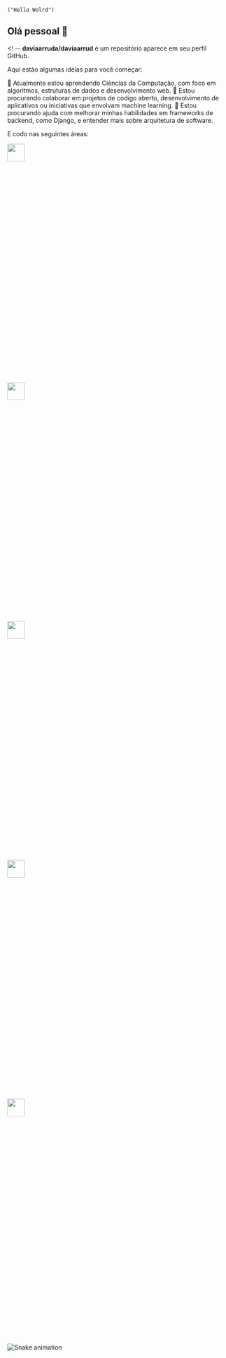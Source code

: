                                                                                                 ("Hello Wolrd")  
## Olá pessoal 👋

<! --
**daviaarruda/daviaarrud** é um repositório  aparece em seu perfil GitHub.

Aqui estão algumas idéias para você começar:

🌱 Atualmente estou aprendendo Ciências da Computação, com foco em algoritmos, estruturas de dados e desenvolvimento web.
👯 Estou procurando colaborar em projetos de código aberto, desenvolvimento de aplicativos ou iniciativas que envolvam machine learning.
🤔 Estou procurando ajuda com melhorar minhas habilidades em frameworks de backend, como Django, e entender mais sobre arquitetura de software.

E codo nas seguintes áreas:

<img src="https://cdn.jsdelivr.net/gh/devicons/devicon@latest/icons/python/python-original.svg" width="40" height="40" /><svg viewBox="0 0 128 128">
<img src="https://cdn.jsdelivr.net/gh/devicons/devicon@latest/icons/c/c-original.svg" width="40" height="40" /><svg viewBox="0 0 128 128">
<img src="https://cdn.jsdelivr.net/gh/devicons/devicon@latest/icons/html5/html5-original.svg" width="40" height="40" /><svg viewBox="0 0 128 128">
<img src="https://cdn.jsdelivr.net/gh/devicons/devicon@latest/icons/css3/css3-original.svg" width="40" height="40" /><svg viewBox="0 0 128 128">
<img src="https://cdn.jsdelivr.net/gh/devicons/devicon@latest/icons/javascript/javascript-original.svg" width="40" height="40" /><svg viewBox="0 0 128 128">

![Snake animation](https://github.com/seu-usuário-aqui/seu-usuário-aqui/blob/output/github-contribution-grid-snake.svg)

